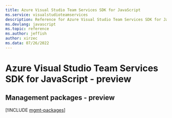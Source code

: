 ```yaml
---
title: Azure Visual Studio Team Services SDK for JavaScript
ms.service: visualstudioteamservices
description: Reference for Azure Visual Studio Team Services SDK for JavaScript
ms.devlang: javascript
ms.topic: reference
ms.author: jeffish
author: xirzec
ms.data: 07/26/2022
---
```

# Azure Visual Studio Team Services SDK for JavaScript - preview

## Management packages - preview
[!INCLUDE [mgmt-packages](visual-studio-team-services-mgmt-index.md)]